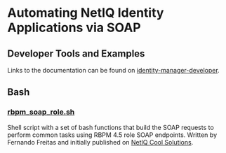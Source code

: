 # Automating NetIQ Identity Applications via SOAP

## Developer Tools and Examples

Links to the documentation can be found on [identity-manager-developer](https://www.netiq.com/documentation/identity-manager-developer/rest-api-documentation.html).

## Bash

### [rbpm_soap_role.sh](bash/rbpm_soap_role.sh)

Shell script with a set of bash functions that build the SOAP requests to perform common tasks using RBPM 4.5 role SOAP endpoints. Written by Fernando Freitas and initially published on [NetIQ Cool Solutions](https://community.microfocus.com/cyberres/idm/w/identity_mgr_tips/2314/bash-functions-to-perform-soap-calls-to-rbpm).
